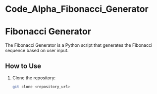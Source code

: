# Code_Alpha_Fibonacci_Generator

# Fibonacci Generator

The Fibonacci Generator is a Python script that generates the Fibonacci sequence based on user input.

## How to Use

1. Clone the repository:

   ```bash
   git clone <repository_url>


  
